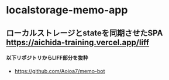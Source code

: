 # localstorage-memo-app


## ローカルストレージとstateを同期させたSPA https://aichida-training.vercel.app/liff
#### 以下リポジトリからLIFF部分を抜粋
- https://github.com/Aoioa7/memo-bot

